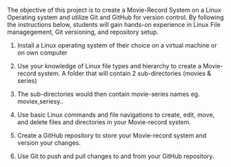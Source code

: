 The objective of this project is to create a Movie-Record System on a Linux Operating system and utilize Git and GitHub for version control. By following the instructions below, students will gain hands-on experience in Linux File managegement, Git versioning, and repository setup.
1. Install a Linux operating system of their choice on a virtual machine or on own computer

2. Use your knowledge of Linux file types and hierarchy to create a Movie-record system. A folder that will contain 2 sub-directories (movies & series)

3. The sub-directories would then contain movie-series names eg. moviex,seriesy..

4. Use basic Linux commands and file navigations to create, edit, move, and delete files and directories in your Movie-record system.

5. Create a GitHub repository to store your Movie-record system and version your changes.

6. Use Git to push and pull changes to and from your GitHub repository. 
